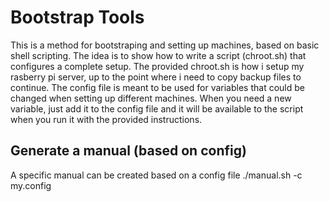 # Bootstrap Tools
This is a method for bootstraping and setting up machines, based on basic shell scripting. The idea is to show how to write a script (chroot.sh) that configures a complete setup. The provided chroot.sh is how i setup my rasberry pi server, up to the point where i need to copy backup files to continue. The config file is meant to be used for variables that could be changed when setting up different machines. When you need a new variable, just add it to the config file and it will be available to the script when you run it with the provided instructions.

## Generate a manual (based on config)
A specific manual can be created based on a config file
./manual.sh -c my.config

